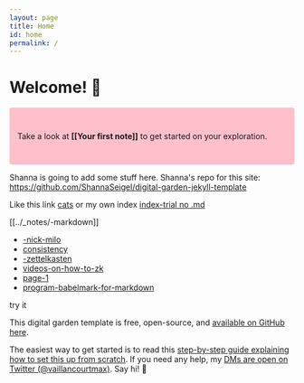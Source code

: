```yaml
---
layout: page
title: Home
id: home
permalink: /
---
```


# Welcome! 🌱

<p style="padding: 3em 1em; background: pink; border-radius: 4px;">
  Take a look at <span style="font-weight: bold">[[Your first note]]</span> to get started on your exploration.
</p>

Shanna is going to add some stuff here. Shanna's repo for this site: <a href="https://github.com/ShannaSeigel/digital-garden-jekyll-template">https://github.com/ShannaSeigel/digital-garden-jekyll-template</a>

Like this link [cats](../_notes/cats.md)
or my own index [index-trial no .md](index-trial)

[[../_notes/-markdown]]

- [-nick-milo](../_notes/-nick-milo)
- [consistency](../_notes/consistency.md)
- [-zettelkasten](../_notes/-zettelkasten.md)
- [videos-on-how-to-zk](../_notes/videos-on-how-to-zk.md)
- [page-1](page-1.md)
- [program-babelmark-for-markdown](../_notes/program-babelmark-for-markdown.md)

try it

This digital garden template is free, open-source, and [available on GitHub here](https://github.com/maximevaillancourt/digital-garden-jekyll-template).

The easiest way to get started is to read this [step-by-step guide explaining how to set this up from scratch](https://maximevaillancourt.com/blog/setting-up-your-own-digital-garden-with-jekyll). If you need any help, my [DMs are open on Twitter (@vaillancourtmax)](https://twitter.com/vaillancourtmax). Say hi! 👋

<style>
  .wrapper {
    max-width: 46em;
  }
</style>

